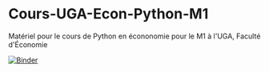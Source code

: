 # Cours-UGA-Econ-Python-M1
 
Matériel pour le cours de Python en écononomie pour le M1 à l'UGA, Faculté d'Économie

[![Binder](https://mybinder.org/badge_logo.svg)](https://mybinder.org/v2/gh/MWUrda/Cours-UGA-Econ-Python-M1.git/HEAD)
